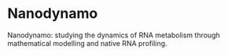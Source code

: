 # Nanodynamo
Nanodynamo: studying the dynamics of RNA metabolism through mathematical modelling and native RNA profiling.
